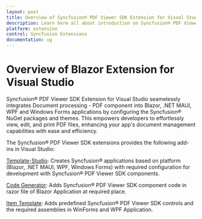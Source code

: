 ```yaml
---
layout: post
title: Overview of Syncfusion® PDF Viewer SDK Extension for Visual Studio | Syncfusion
description: Learn here all about introduction on Syncfusion® PDF Viewer SDK extension for Visual Studio which made integration ease.
platform: extension
control: Syncfusion Extensions
documentation: ug
---
```


# Overview of Blazor Extension for Visual Studio

Syncfusion® PDF Viewer SDK Extension for Visual Studio seamelessly integrates Document processing - PDF component into Blazor, .NET MAUI, WPF and Windows Forms applications by configuring the Syncfusion® NuGet packages and themes. This empowers developers to effortlessly view, edit, and print PDF files, enhancing your app's document management capabilities with ease and efficiency.

The Syncfusion® PDF Viewer SDK extensions provides the following add-ins in Visual Studio:

[Template-Studio](template-studio):  Creates Syncfusion® applications based on platform (Blazor, .NET MAUI, WPF, Windows Forms) with required configuration for development with Syncfusion® PDF Viewer SDK components.

[Code Generator](code-generator): Adds Syncfusion® PDF Viewer SDK component code in razor file of Blazor Application at required place.

[Item Template](item-template): Adds predefined Syncfusion® PDF Viewer SDK controls and the required assemblies in WinForms and WPF Application.
